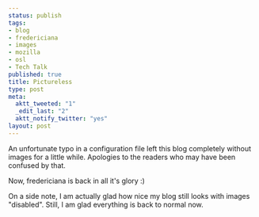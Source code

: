 ```yaml
--- 
status: publish
tags: 
- blog
- fredericiana
- images
- mozilla
- osl
- Tech Talk
published: true
title: Pictureless
type: post
meta: 
  aktt_tweeted: "1"
  _edit_last: "2"
  aktt_notify_twitter: "yes"
layout: post
---
```

An unfortunate typo in a configuration file left this blog completely without images for a little while. Apologies to the readers who may have been confused by that.

Now, fredericiana is back in all it's glory :)

On a side note, I am actually glad how nice my blog still looks with images "disabled". Still, I am glad everything is back to normal now.
